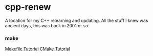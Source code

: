 # cpp-renew

A location for my C++ relearning and updating. All the stuff I knew was ancient days, this was back in 2001 or so.

### make
[Makefile Tutorial](https://makefiletutorial.com/)
[CMake Tutorial](https://cmake.org/getting-started/)